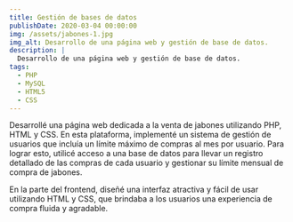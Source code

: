 ```yaml
---
title: Gestión de bases de datos
publishDate: 2020-03-04 00:00:00
img: /assets/jabones-1.jpg
img_alt: Desarrollo de una página web y gestión de base de datos.
description: |
  Desarrollo de una página web y gestión de base de datos.
tags:
  - PHP
  - MySQL
  - HTML5
  - CSS
---
```


Desarrollé una página web dedicada a la venta de jabones utilizando PHP, HTML y CSS. En esta plataforma, implementé un sistema de gestión de usuarios que incluía un límite máximo de compras al mes por usuario. Para lograr esto, utilicé acceso a una base de datos para llevar un registro detallado de las compras de cada usuario y gestionar su límite mensual de compra de jabones. 

En la parte del frontend, diseñé una interfaz atractiva y fácil de usar utilizando HTML y CSS, que brindaba a los usuarios una experiencia de compra fluida y agradable.
